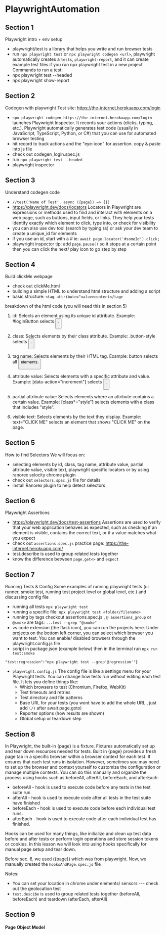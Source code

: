 # PlaywrightAutomation

## Section 1
Playwright intro + env setup
- playwright/test is a library that helps you write and run browser tests
- run `npx playwright test` or `npx playwright codegen <url>`, playwright automatically creates a `tests`, `playwright-report`, and it can create example test files if you run npx playwright test in a new project 
Commands to run a test: 
- npx playwright test --headed
- npx playwright show-report

## Section 2
Codegen with playwright
Test site: https://the-internet.herokuapp.com/login
- `npx playwright codegen https://the-internet.herokuapp.com/login`  launches Playwright Inspector. It records your actions (clicks, typing, etc.). Playwright automatically generates test code (usually in JavaScript, TypeScript, Python, or C#) that you can use for automated browser testing
- hit record to track actions and the "eye-icon" for assertion. copy & paste into js file
- check out codegen_login.spec.js 
- run `npx playwright test --headed`
- playwright inspector

## Section 3
Understand codegen code
- `//test('Name of Test', async ({page}) => {})`
- https://playwright.dev/docs/locators Locators in Playwright are expressions or methods used to find and interact with elements on a web page, such as buttons, input fields, or links. They help your tests identify exactly which element to click, type into, or check for visibility
- you can also use dev tool (search by typing `$$`) or ask your dev team to create a unique_id for elements
- if you use an id, start with a # ie: `await page.locator('#someId').click;`
- playwright inspector tip: add `page.pause()` so it stops at a certain point then you can click the next/ play icon to go step by step


## Section 4
Build clickMe webpage
- check out clickMe.html
- building a simple HTML to understand html structure and adding a script
- basic structure: `<tag attribute="value>content</tag>`

breakdown of the html code (you will need this in section 5)
1. id: Selects an element using its unique id attribute.
Example: #loginButton selects <button id="loginButton">.

2. class: Selects elements by their class attribute.
Example: .button-style selects <button class="button-style">.

3. tag name: Selects elements by their HTML tag.
Example: button selects all <button> elements.

4. attribute value: Selects elements with a specific attribute and value.
Example: [data-action="increment"] selects <button data-action="increment">.

5. partial attribute value: Selects elements where an attribute contains a certain value.
Example: [class*="style"] selects elements with a class that includes "style".

6. visible text: Selects elements by the text they display.
Example: text="CLICK ME" selects an element that shows "CLICK ME" on the page.

## Section 5
How to find Selectors
We will focus on: 
- selecting elements by id, class, tag name, attribute value, partial attribute value, visible text, playwright specific locators or by using ranorex selocity chrome plugin
- check out `selectors.spec.js` file for details
- install Ranorex plugin to help detect selectors

## Section 6
Playwright Assertions
- https://playwright.dev/docs/test-assertions Assertions are used to verify that your web application behaves as expected, such as checking if an element is visible, contains the correct text, or if a value matches what you expect
- check out `assertions.spec.js` practice page: https://the-internet.herokuapp.com/ 
- test.describe is used to group related tests together
- know the difference between `page.get<>` and `expect` 

## Section 7
Running Tests & Config
Some examples of running playwright tests (ui runner, smoke test, running test project level or global level, etc.) and discussing config file
- running all tests `npx playwright test` 
- running a specific file: `npx playwright test <folder/filename>` 
- running by tags checkout assertions.spec.js , `@ assertions_group` or `@smoke` are tags: `...test --grep "@smoke" `
- vs code extension (the flask icon), you can run the projects here. Under projects on the bottom left corner, you can select which browser you want to test. You can enable/ disabled browsers through the playwright.config.js file
- script in package.json (example below) then in the terminal run `npx run test:smoke` 
```"scripts":{"test:smoke":"npx playwright test --grep \"@smoke\"",
"test:regression":"npx playwright test --grep'@regression'"}
```
- `playwright.config.js` The config file is like a settings menu for your Playwright tests. You can change how tests run without editing each test file. It lets you define things like:
  - Which browsers to test (Chromium, Firefox, WebKit)
  - Test timeouts and retries
  - Test directory and file patterns
  - Base URL for your tests (you wont have to add the whole URL , just add `(/)` after await page.goto)
  - Reporter options (how results are shown)
  - Global setup or teardown step

## Section 8
In Playwright, the built-in {page} is a fixture. Fixtures automatically set up and tear down resources needed for tests. Built in {page} provides a fresh page tab in a specific browser within a browser context for each test. It ensures that each test runs in isolation.
However, sometimes you may need to set up the browser and context yourself to customize the configuration or manage multiple contexts. You can do this manually and organize the process using hooks such as beforeAll, afterAll, beforeEach, and afterEach:
  - beforeAll - hook is used to execute code before any tests in the test suite run. 
  - afterAll - hook is used to execute code after all tests in the test suite have finished
  - beforeEach - hook is used to execute code before each individual test runs.
  - afterEach - hook is used to execute code after each individual test has finished.

Hooks can be used for many things, like initialize and clean up test data before and after tests or perform login operations and store session tokens or cookies. In this lesson we will look into using hooks specifically for manual page setup and tear down.

Before sec. 8, we used ({page}) which was from playwright. Now, we manually created the `hooksAndPage.spec.js` file 

Notes:
- You can set your location in chrome under elements/ sensors --- check out the geolocation test
- `test.descibe` is used to group related tests together (beforeAll, beforeEach) and teardown (afterEach, afterAll)

## Section 9
#### Page Object Model

